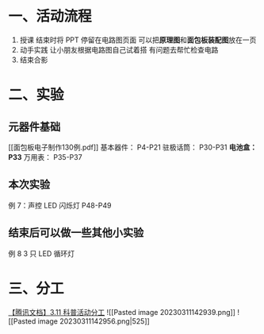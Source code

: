 # 一、活动流程

1. 授课
    结束时将 PPT 停留在电路图页面
    可以把**原理图**和**面包板装配图**放在一页
2. 动手实践
    让小朋友根据电路图自己试着搭
    有问题去帮忙检查电路 
3. 结束合影

# 二、实验

## 元器件基础

  [[面包板电子制作130例.pdf]]
    基本器件： P4-P21
    驻极话筒： P30-P31
    **电池盒： P33**
    万用表： P35-P37

## 本次实验
  例 7：声控 LED 闪烁灯
  P48-P49

## 结束后可以做一些其他小实验
  例 8 3 只 LED 循环灯

# 三、分工

  [【腾讯文档】3.11 科普活动分工](https://docs.qq.com/sheet/DSGJRSWFjUmZ5Z0xS)
![[Pasted image 20230311142939.png]]
![[Pasted image 20230311142956.png|525]]